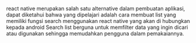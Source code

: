 react native merupakan salah satu alternative dalam pembuatan aplikasi, dapat diketahui bahwa yang dipelajari adalah cara membuat list yang memiliki fungsi search menggunakan react native yang akan di hubungkan kepada android Search list berguna untuk memfilter data yang ingin dicari atau digunakan sehingga memudahkan pengguna dalam pemakaiannya.
